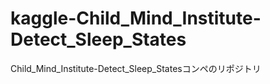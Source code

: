 # kaggle-Child_Mind_Institute-Detect_Sleep_States
Child_Mind_Institute-Detect_Sleep_Statesコンペのリポジトリ
